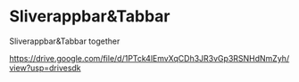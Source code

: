 # Sliverappbar&Tabbar
 Sliverappbar&Tabbar together

https://drive.google.com/file/d/1PTck4lEmvXqCDh3JR3vGp3RSNHdNmZyh/view?usp=drivesdk
